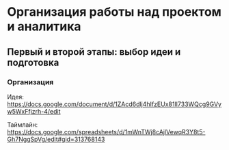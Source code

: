 # Организация работы над проектом и аналитика
## Первый и второй этапы: выбор идеи и подготовка
### Организация
Идея: https://docs.google.com/document/d/1ZAcd6dlj4hIfzEUx81lI733WQcg9GVyw5WxFfjzrh-4/edit

Таймлайн: https://docs.google.com/spreadsheets/d/1mWnTWj8cAjlVewqR3Y8t5-Gh7NggSpVg/edit#gid=313768143
